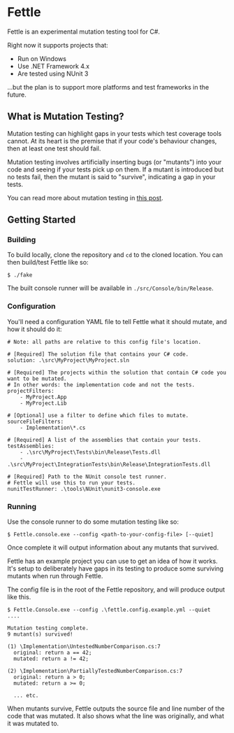 # Fettle

Fettle is an experimental mutation testing tool for C#.

Right now it supports projects that:
* Run on Windows
* Use .NET Framework 4.x
* Are tested using NUnit 3

...but the plan is to support more platforms and test frameworks in the future.

## What is Mutation Testing?

Mutation testing can highlight gaps in your tests which test coverage tools cannot. At its heart is the premise that if your code's behaviour changes, then at least one test should fail.

Mutation testing involves artificially inserting bugs (or "mutants") into your code and seeing if your tests pick up on them. If a mutant is introduced but no tests fail, then the mutant is said to "survive", indicating a gap in your tests.

You can read more about mutation testing in [this post](https://medium.com/comparethemarket/who-will-test-the-tests-bd8c491e5205).

## Getting Started

### Building

To build locally, clone the repository and `cd` to the cloned location. You can then build/test Fettle like so:

```
$ ./fake
```

The built console runner will be available in `./src/Console/bin/Release`.

### Configuration

You'll need a configuration YAML file to tell Fettle what it should mutate, and how it should do it:

```
# Note: all paths are relative to this config file's location.

# [Required] The solution file that contains your C# code.
solution: .\src\MyProject\MyProject.sln

# [Required] The projects within the solution that contain C# code you want to be mutated.
# In other words: the implementation code and not the tests.
projectFilters:
    - MyProject.App
    - MyProject.Lib

# [Optional] use a filter to define which files to mutate.
sourceFileFilters:
    - Implementation\*.cs

# [Required] A list of the assemblies that contain your tests.
testAssemblies:
    - .\src\MyProject\Tests\bin\Release\Tests.dll
    - .\src\MyProject\IntegrationTests\bin\Release\IntegrationTests.dll

# [Required] Path to the NUnit console test runner.
# Fettle will use this to run your tests.
nunitTestRunner: .\tools\NUnit\nunit3-console.exe
```

### Running

Use the console runner to do some mutation testing like so:

```
$ Fettle.console.exe --config <path-to-your-config-file> [--quiet]
```

Once complete it will output information about any mutants that survived.

Fettle has an example project you can use to get an idea of how it works. It's setup to deliberately have gaps in its testing to produce some surviving mutants when run through Fettle.

The config file is in the root of the Fettle repository, and will produce output like this.
```
$ Fettle.Console.exe --config .\fettle.config.example.yml --quiet
....

Mutation testing complete.
9 mutant(s) survived!

(1) \Implementation\UntestedNumberComparison.cs:7
  original: return a == 42;
  mutated: return a != 42;

(2) \Implementation\PartiallyTestedNumberComparison.cs:7
  original: return a > 0;
  mutated: return a >= 0;

  ... etc.

```

When mutants survive, Fettle outputs the source file and line number of the code that was mutated. It also shows what the line was originally, and what it was mutated to.
